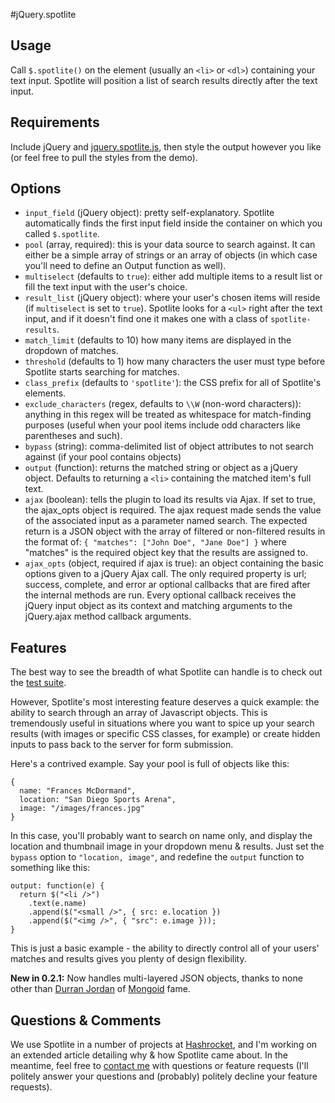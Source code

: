 #jQuery.spotlite

## Usage

Call `$.spotlite()` on the element (usually an `<li>` or `<dl>`) containing your text input. Spotlite will position a list of search results directly after the text input.

## Requirements

Include jQuery and [jquery.spotlite.js](https://github.com/camerond/jquery-spotlite/blob/master/public/javascript/jquery-spotlite.js), then style the output however you like (or feel free to pull the styles from the demo).

## Options

- `input_field` (jQuery object): pretty self-explanatory. Spotlite automatically finds the first input field inside the container on which you called `$.spotlite`.
- `pool` (array, required): this is your data source to search against. It can either be a simple array of strings or an array of objects (in which case you'll need to define an Output function as well).
- `multiselect` (defaults to `true`): either add multiple items to a result list or fill the text input with the user's choice.
- `result_list` (jQuery object): where your user's chosen items will reside (if `multiselect` is set to `true`). Spotlite looks for a `<ul>` right after the text input, and if it doesn't find one it makes one with a class of `spotlite-results`.
- `match_limit` (defaults to 10) how many items are displayed in the dropdown of matches.
- `threshold` (defaults to 1) how many characters the user must type before Spotlite starts searching for matches.
- `class_prefix` (defaults to `'spotlite'`): the CSS prefix for all of Spotlite's elements.
- `exclude_characters` (regex, defaults to `\\W` (non-word characters)): anything in this regex will be treated as whitespace for match-finding purposes (useful when your pool items include odd characters like parentheses and such).
- `bypass` (string): comma-delimited list of object attributes to not search against (if your pool contains objects)
- `output` (function): returns the matched string or object as a jQuery object. Defaults to returning a `<li>` containing the matched item's full text.
- `ajax` (boolean): tells the plugin to load its results via Ajax. If set to true, the ajax_opts object is required. The ajax request made sends the value of the associated input as a parameter named search. The expected return is a JSON object with the array of filtered or non-filtered results in the format of:
`{ "matches": ["John Doe", "Jane Doe"] }`
where "matches" is the required object key that the results are assigned to.
- `ajax_opts` (object, required if ajax is true): an object containing the basic options given to a jQuery Ajax call. The only required property is url; success, complete, and error ar optional callbacks that are fired after the internal methods are run. Every optional callback receives the jQuery input object as its context and matching arguments to the jQuery.ajax method callback arguments.

## Features

The best way to see the breadth of what Spotlite can handle is to check out the [test suite](http://jquery-spotlite.heroku.com/test).

However, Spotlite's most interesting feature deserves a quick example: the ability to search through an array of Javascript objects. This is tremendously useful in situations where you want to spice up your search results (with images or specific CSS classes, for example) or create hidden inputs to pass back to the server for form submission.

Here's a contrived example. Say your pool is full of objects like this:

    {
      name: "Frances McDormand",
      location: "San Diego Sports Arena",
      image: "/images/frances.jpg"
    }

In this case, you'll probably want to search on name only, and display the location and thumbnail image in your dropdown menu & results. Just set the `bypass` option to `"location, image"`, and redefine the `output` function to something like this:

    output: function(e) {
      return $("<li />")
        .text(e.name)
        .append($("<small />", { src: e.location })
        .append($("<img />", { "src": e.image }));
    }

This is just a basic example - the ability to directly control all of your users' matches and results gives you plenty of design flexibility.

__New in 0.2.1:__ Now handles multi-layered JSON objects, thanks to none other than [Durran Jordan](https://twitter.com/#!/modetojoy) of [Mongoid](http://mongoid.org) fame.

## Questions & Comments

We use Spotlite in a number of projects at [Hashrocket](http://hashrocket.com), and I'm working on an extended article detailing why & how Spotlite came about. In the meantime, feel free to [contact me](http://camerondaigle.com/about) with questions or feature requests (I'll politely answer your questions and (probably) politely decline your feature requests).

